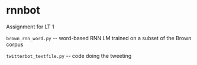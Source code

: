 # rnnbot

Assignment for LT 1

`brown_rnn_word.py` -- word-based RNN LM trained on a subset of the Brown corpus

`twitterbot_textfile.py` -- code doing the tweeting
